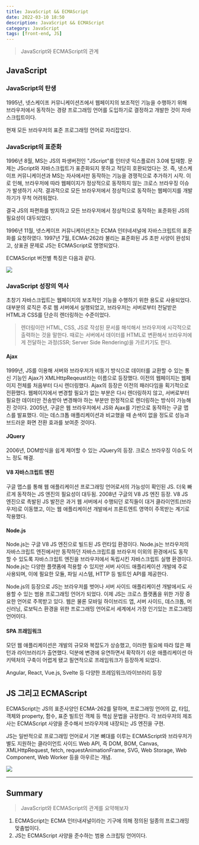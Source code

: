 ```yaml
---
title: JavaScript && ECMAScript
date: 2022-03-10 18:50
description: JavaScript && ECMAScript
category: JavaScript
tags: [front-end, JS]
---
```


> JavaScript와 ECMAScript의 관계

## JavaScript

### JavaScript의 탄생

1995년, 넷스케이프 커뮤니케이션즈에서 웹페이지의 보조적인 기능을 수행하기 위해 브라우저에서 동작하는 경량 프로그래밍 언어를 도입하기로 결정하고 개발한 것이 자바스크립트이다.

현재 모든 브라우저의 표준 프로그래밍 언어로 자리잡았다.

### JavaScript의 표준화

1996년 8월, MS는 JS의 파생버전인 "JScript"를 인터넷 익스플로러 3.0에 탑재함. 문제는 JScript와 자바스크립트가 표준화되지 못하고 적당히 호환되었다는 것. 즉, 넷스케이프 커뮤니케이션과 MS는 자사에서만 동작하는 기능을 경쟁적으로 추가하기 시작.
이로 인해, 브라우저에 따라 웹페이지가 정상적으로 동작하지 않는 크로스 브라우징 이슈가 발생하기 시작. 결과적으로 모든 브라우저에서 정상적으로 동작하는 웹페이지를 개발하기가 무척 어려워졌다.

결국 JS의 파편화를 방지하고 모든 브라우저에서 정상적으로 동작하는 표준화된 JS의 필요성이 대두되었다.

1996년 11월, 넷스케이프 커뮤니케이션즈는 ECMA 인터네셔널에 자바스크립트의 표준화를 요청하였다. 1997년 7월, ECMA-262라 불리는 표준화된 JS 초판 사양이 완성되고, 상표권 문제로 JS는 ECMAScript로 명명되었다.

ECMAScript 버전별 특징은 다음과 같다.

![](https://media.vlpt.us/images/yeonbee/post/cdac1078-8555-4fe9-bf08-fb4eed50ec54/KakaoTalk_20210710_214153.png)

### JavaScript 성장의 역사

초창기 자바스크립트는 웹페이지의 보조적인 기능을 수행하기 위한 용도로 사용되었다. 대부분의 로직은 주로 웹 서버에서 실행되었고, 브라우저는 서버로부터 전달받은 HTML과 CSS를 단순히 렌더링하는 수준이었다.

> 렌더링이란 HTML, CSS, JS로 작성된 문서를 해석해서 브라우저에 시각적으로 출력하는 것을 말한다. 때로는 서버에서 데이터를 HTML로 변환해서 브라우저에게 전달하는 과정(SSR; Server Side Rendering)을 가르키기도 한다.

#### Ajax

1999년, JS를 이용해 서버와 브라우저가 비동기 방식으로 데이터를 교환할 수 있는 통신 기능인 Ajax가 XMLHttpReqeust라는 이름으로 등장했다. 이전의 웹페이지는 웹페이지 전체를 처음부터 다시 렌더링했다. Ajax의 등장은 이전의 패러다임을 획기적으로 전환했다. 웹페이지에서 변경할 필요가 없는 부분은 다시 렌더링하지 않고, 서버로부터 필요한 데이터만 전송받아 변경해야 하는 부분만 한정적으로 렌더링하는 방식이 가능해진 것이다.
2005년, 구글은 웹 브라우저에서 JS와 Ajax를 기반으로 동작하는 구글 맵스를 발표했다. 이는 데스크톱 애플리케이션과 비교했을 때 손색이 없을 정도로 성능과 브드러운 화면 전환 효과를 보여준 것이다.

#### JQuery

2006년, DOM방식을 쉽게 제어할 수 있는 JQuery의 등장. 크로스 브라우징 이슈도 어느 정도 해결.

#### V8 자바스크립트 엔진

구글 맵스를 통해 웹 애플리케이션 프로그래밍 언어로서의 가능성이 확인된 JS. 더욱 빠르게 동작하는 JS 엔진의 필요성이 대두됨. 2008년 구글의 V8 JS 엔진 등장.
V8 JS 엔진으로 촉발된 JS 발전은 과거 웹 서버에서 수행되던 로직들이 대거 클라이언트(브라우저)로 이동했고, 이는 웹 애플리케이션 개발에서 프론트엔트 영역이 주목받는 계기로 작용했다.

#### Node.js

Node.js는 구글 V8 JS 엔진으로 빌드된 JS 런타임 환경이다. Node.js는 브라우저의 자바스크립트 엔진에서만 동작하던 자바스크립트를 브라우저 이외의 환경에서도 동작할 수 있도록 자바스크립트 엔진을 브라우저에서 독립시킨 자바스크립트 실행 환경이다.
Node.js는 다양한 플랫폼에 적용할 수 있지만 서버 사이드 애플리케이션 개발에 주로 사용되며, 이에 필요한 모듈, 파일 시스템, HTTP 등 빌트인 API를 제공한다.

Node.js의 등장으로 JS는 브라우저를 벗어나 서버 사이드 애플리케이션 개발에서도 사용할 수 있는 범용 프로그래밍 언어가 되었다. 이제 JS는 크로스 플랫폼을 위한 가장 중요한 언어로 주목받고 있다. 웹은 물론 모바일 하이브리드 앱, 서버 사이드, 데스크톱, 머신러닝, 로보틱스 환경을 위한 프로그래밍 언어로서 세계에서 가장 인기있는 프로그래밍 언어이다.

#### SPA 프래임워크

모던 웹 애플리케이션은 개발의 규모와 복잡도가 상승했고, 이러한 필요에 따라 많은 패턴과 라이브러리가 출연했다. 덕분에 변경에 유연하면서 확작하기 쉬운 애플리케이션 아키텍처의 구축이 어렵게 됐고 필연적으로 프레임워크가 등장하게 되었다.

Angular, React, Vue.js, Svelte 등 다양한 프레임워크/라이브러리 등장

## JS 그리고 ECMAScript

ECMAScript는 JS의 표준사양인 ECMA-262를 말하며, 프로그래밍 언어의 값, 타입, 객체와 property, 함수, 표준 빌트인 객체 등 핵심 문법을 규정한다. 각 브라우저의 제조사는 ECMAScript 사양을 준수해서 브라우저에 내장되는 JS 엔진을 구현.

JS는 일반적으로 프로그래밍 언어로서 기본 뼈대를 이루는 ECMAScript와 브라우저가 별도 지원하는 클라이언트 사이드 Web API, 즉 DOM, BOM, Canvas, XMLHttpRequest, fetch, requestAnimationFrame, SVG, Web Storage, Web Component, Web Worker 등을 아우르는 개념.

![](https://media.vlpt.us/images/yeonbee/post/46731250-f07d-4f31-b432-03a4cee5468e/081f26fe7380c74fc9b163052490229e.gif)

<hr />

## Summary

> JavaScript와 ECMAScript의 관계를 요약해보자

1. ECMAScript는 ECMA 인터내셔널이라는 기구에 의해 정의된 일종의 프로그래밍 맞춤법이다.
2. JS는 ECMAScript 사양을 준수하는 범용 스크립팅 언어이다.
